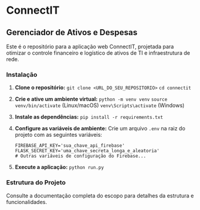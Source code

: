 # ConnectIT

## Gerenciador de Ativos e Despesas

Este é o repositório para a aplicação web ConnectIT, projetada para otimizar o controle financeiro e logístico de ativos de TI e infraestrutura de rede.

### Instalação

1.  **Clone o repositório:**
    `git clone <URL_DO_SEU_REPOSITORIO>`
    `cd connectit`

2.  **Crie e ative um ambiente virtual:**
    `python -m venv venv`
    `source venv/bin/activate` (Linux/macOS)
    `venv\Scripts\activate` (Windows)

3.  **Instale as dependências:**
    `pip install -r requirements.txt`

4.  **Configure as variáveis de ambiente:**
    Crie um arquivo `.env` na raiz do projeto com as seguintes variáveis:
    ```
    FIREBASE_API_KEY='sua_chave_api_firebase'
    FLASK_SECRET_KEY='uma_chave_secreta_longa_e_aleatoria'
    # Outras variáveis de configuração do Firebase...
    ```

5.  **Execute a aplicação:**
    `python run.py`

### Estrutura do Projeto

Consulte a documentação completa do escopo para detalhes da estrutura e funcionalidades.
